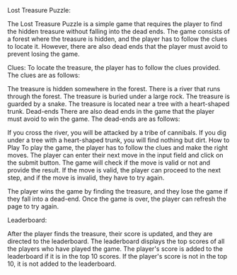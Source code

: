 Lost Treasure Puzzle:

The Lost Treasure Puzzle is a simple game that requires the player to find the hidden treasure without falling into the dead ends. The game consists of a forest where the treasure is hidden, and the player has to follow the clues to locate it. However, there are also dead ends that the player must avoid to prevent losing the game.

Clues:
To locate the treasure, the player has to follow the clues provided. The clues are as follows:

The treasure is hidden somewhere in the forest.
There is a river that runs through the forest.
The treasure is buried under a large rock.
The treasure is guarded by a snake.
The treasure is located near a tree with a heart-shaped trunk.
Dead-ends
There are also dead ends in the game that the player must avoid to win the game. The dead-ends are as follows:

If you cross the river, you will be attacked by a tribe of cannibals.
If you dig under a tree with a heart-shaped trunk, you will find nothing but dirt.
How to Play
To play the game, the player has to follow the clues and make the right moves. The player can enter their next move in the input field and click on the submit button. The game will check if the move is valid or not and provide the result. If the move is valid, the player can proceed to the next step, and if the move is invalid, they have to try again.

The player wins the game by finding the treasure, and they lose the game if they fall into a dead-end. Once the game is over, the player can refresh the page to try again.

Leaderboard:

After the player finds the treasure, their score is updated, and they are directed to the leaderboard. The leaderboard displays the top scores of all the players who have played the game. The player's score is added to the leaderboard if it is in the top 10 scores. If the player's score is not in the top 10, it is not added to the leaderboard.